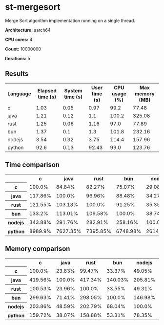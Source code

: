 # st-mergesort

Merge Sort algorithm implementation running on a single thread.

**Architecture:** aarch64

**CPU cores:** 4

**Count:** 10000000

**Iterations:** 5

## Results

<table>
  <tr>
    <th>Language</th>
    <th>Elapsed time (s)</th>
    <th>System time (s)</th>
    <th>User time (s)</th>
    <th>CPU usage (%)</th>
    <th>Max memory (MB)</th>
  </tr>
  <tr>
    <td>c</td>
    <td>1.03</td>
    <td>0.05</td>
    <td>0.97</td>
    <td>99.2</td>
    <td>77.48</td>
  </tr>
  <tr>
    <td>java</td>
    <td>1.21</td>
    <td>0.12</td>
    <td>1.1</td>
    <td>100.2</td>
    <td>325.08</td>
  </tr>
  <tr>
    <td>rust</td>
    <td>1.25</td>
    <td>0.06</td>
    <td>1.16</td>
    <td>97.0</td>
    <td>77.89</td>
  </tr>
  <tr>
    <td>bun</td>
    <td>1.37</td>
    <td>0.1</td>
    <td>1.3</td>
    <td>101.8</td>
    <td>232.16</td>
  </tr>
  <tr>
    <td>nodejs</td>
    <td>3.54</td>
    <td>0.32</td>
    <td>3.75</td>
    <td>114.4</td>
    <td>157.96</td>
  </tr>
  <tr>
    <td>python</td>
    <td>92.6</td>
    <td>0.13</td>
    <td>92.43</td>
    <td>99.0</td>
    <td>123.76</td>
  </tr>
</table>

## Time comparison

<table>
  <tr>
    <th></th>
    <th>c</th>
    <th>java</th>
    <th>rust</th>
    <th>bun</th>
    <th>nodejs</th>
    <th>python</th>
  </tr>
  <tr>
    <th>c</th>
    <td>100.0%</td>
    <td>84.84%</td>
    <td>82.27%</td>
    <td>75.07%</td>
    <td>29.08%</td>
    <td>1.11%</td>
  </tr>
  <tr>
    <th>java</th>
    <td>117.86%</td>
    <td>100.0%</td>
    <td>96.96%</td>
    <td>88.48%</td>
    <td>34.27%</td>
    <td>1.31%</td>
  </tr>
  <tr>
    <th>rust</th>
    <td>121.55%</td>
    <td>103.13%</td>
    <td>100.0%</td>
    <td>91.25%</td>
    <td>35.35%</td>
    <td>1.35%</td>
  </tr>
  <tr>
    <th>bun</th>
    <td>133.2%</td>
    <td>113.01%</td>
    <td>109.58%</td>
    <td>100.0%</td>
    <td>38.74%</td>
    <td>1.48%</td>
  </tr>
  <tr>
    <th>nodejs</th>
    <td>343.88%</td>
    <td>291.76%</td>
    <td>282.91%</td>
    <td>258.16%</td>
    <td>100.0%</td>
    <td>3.83%</td>
  </tr>
  <tr>
    <th>python</th>
    <td>8989.9%</td>
    <td>7627.35%</td>
    <td>7395.85%</td>
    <td>6748.98%</td>
    <td>2614.23%</td>
    <td>100.0%</td>
  </tr>
</table>

## Memory comparison

<table>
  <tr>
    <th></th>
    <th>c</th>
    <th>java</th>
    <th>rust</th>
    <th>bun</th>
    <th>nodejs</th>
    <th>python</th>
  </tr>
  <tr>
    <th>c</th>
    <td>100.0%</td>
    <td>23.83%</td>
    <td>99.47%</td>
    <td>33.37%</td>
    <td>49.05%</td>
    <td>62.61%</td>
  </tr>
  <tr>
    <th>java</th>
    <td>419.56%</td>
    <td>100.0%</td>
    <td>417.34%</td>
    <td>140.03%</td>
    <td>205.81%</td>
    <td>262.68%</td>
  </tr>
  <tr>
    <th>rust</th>
    <td>100.53%</td>
    <td>23.96%</td>
    <td>100.0%</td>
    <td>33.55%</td>
    <td>49.31%</td>
    <td>62.94%</td>
  </tr>
  <tr>
    <th>bun</th>
    <td>299.63%</td>
    <td>71.41%</td>
    <td>298.05%</td>
    <td>100.0%</td>
    <td>146.98%</td>
    <td>187.59%</td>
  </tr>
  <tr>
    <th>nodejs</th>
    <td>203.86%</td>
    <td>48.59%</td>
    <td>202.79%</td>
    <td>68.04%</td>
    <td>100.0%</td>
    <td>127.63%</td>
  </tr>
  <tr>
    <th>python</th>
    <td>159.72%</td>
    <td>38.07%</td>
    <td>158.88%</td>
    <td>53.31%</td>
    <td>78.35%</td>
    <td>100.0%</td>
  </tr>
</table>
